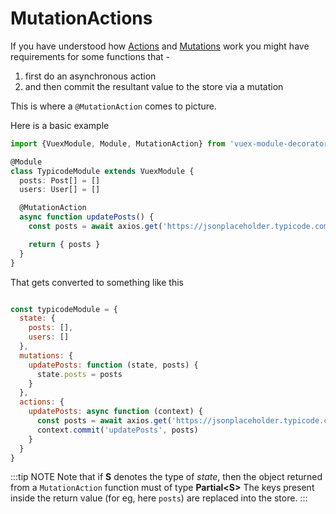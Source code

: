 # MutationActions

If you have understood how [Actions](./actions.html) and [Mutations](./muatations.html) work
you might have requirements for some functions that - 

1. first do an asynchronous action
2. and then commit the resultant value to the store via a mutation 

This is where a `@MutationAction` comes to picture. 


Here is a basic example 

```ts
import {VuexModule, Module, MutationAction} from 'vuex-module-decorators' 

@Module
class TypicodeModule extends VuexModule {
  posts: Post[] = [] 
  users: User[] = [] 

  @MutationAction 
  async function updatePosts() {
    const posts = await axios.get('https://jsonplaceholder.typicode.com/posts')

    return { posts }
  }
}

```

That gets converted to something like this 

```js 

const typicodeModule = {
  state: {
    posts: [],
    users: []
  },
  mutations: {
    updatePosts: function (state, posts) {
      state.posts = posts
    }
  },
  actions: {
    updatePosts: async function (context) {
      const posts = await axios.get('https://jsonplaceholder.typicode.com/posts')
      context.commit('updatePosts', posts)
    }
  }
}

```

:::tip NOTE
Note that if **S** denotes the type of _state_, then the object returned from a
`MutationAction` function must of type **Partial\<S\>** 
The keys present inside the return value (for eg, here `posts`) are replaced into
the store. 
:::
